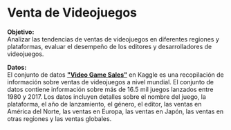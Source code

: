 # **Venta de Videojuegos**  

**Objetivo:**  
Analizar las tendencias de ventas de videojuegos en diferentes regiones y plataformas, evaluar el desempeño de los editores y desarrolladores de videojuegos.

**Datos:**  
El conjunto de datos [**"Video Game Sales"**](https://www.kaggle.com/datasets/gregorut/videogamesales) en Kaggle es una recopilación de información sobre ventas de videojuegos a nivel mundial. El conjunto de datos contiene información sobre más de 16.5 mil juegos lanzados entre 1980 y 2017. Los datos incluyen detalles sobre el nombre del juego, la plataforma, el año de lanzamiento, el género, el editor, las ventas en América del Norte, las ventas en Europa, las ventas en Japón, las ventas en otras regiones y las ventas globales. 


